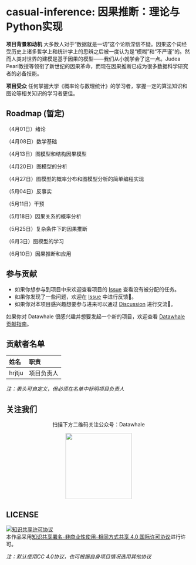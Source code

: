 # casual-inference: 因果推断：理论与Python实现

**项目背景和动机**
大多数人对于“数据就是一切”这个论断深信不疑。因果这个词经受历史上诸多哲学上和统计学上的思辨之后被一度认为是“模糊”和“不严谨”的。然而人类对世界的建模是基于因果的模型——我们从小就学会了这一点。Judea Pearl教授等领衔了新世纪的因果革命，而现在因果推断已成为很多数据科学研究者的必备技能。


**项目受众**
任何掌握大学《概率论与数理统计》的学习者，掌握一定的算法知识和图论等相关知识的学习者更佳。


## Roadmap (暂定)

（4月01日）绪论

（4月08日）数学基础

（4月13日）图模型和结构因果模型

（4月20日）图模型的分析

（4月27日）图模型的概率分布和图模型分析的简单编程实现

（5月04日）反事实

（5月11日）干预

（5月18日）因果关系的概率分析

（5月25日）复杂条件下的因果推断

（6月3日）图模型的学习

（6月10日）因果推断和应用


## 参与贡献

- 如果你想参与到项目中来欢迎查看项目的 [Issue]() 查看没有被分配的任务。
- 如果你发现了一些问题，欢迎在 [Issue]() 中进行反馈🐛。
- 如果你对本项目感兴趣想要参与进来可以通过 [Discussion]() 进行交流💬。

如果你对 Datawhale 很感兴趣并想要发起一个新的项目，欢迎查看 [Datawhale 贡献指南](https://github.com/datawhalechina/DOPMC#%E4%B8%BA-datawhale-%E5%81%9A%E5%87%BA%E8%B4%A1%E7%8C%AE)。


## 贡献者名单

| 姓名 | 职责 |
| :----| :---- |
| hrjtju | 项目负责人 |

*注：表头可自定义，但必须在名单中标明项目负责人*

## 关注我们

<div align=center>
<p>扫描下方二维码关注公众号：Datawhale</p>
<img src="https://raw.githubusercontent.com/datawhalechina/pumpkin-book/master/res/qrcode.jpeg" width = "180" height = "180">
</div>

## LICENSE

<a rel="license" href="http://creativecommons.org/licenses/by-nc-sa/4.0/"><img alt="知识共享许可协议" style="border-width:0" src="https://img.shields.io/badge/license-CC%20BY--NC--SA%204.0-lightgrey" /></a><br />本作品采用<a rel="license" href="http://creativecommons.org/licenses/by-nc-sa/4.0/">知识共享署名-非商业性使用-相同方式共享 4.0 国际许可协议</a>进行许可。

*注：默认使用CC 4.0协议，也可根据自身项目情况选用其他协议*
